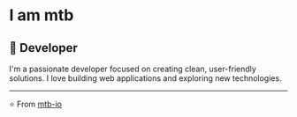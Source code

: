 # I am mtb

## 🚀 Developer

I'm a passionate developer focused on creating clean, user-friendly solutions. I love building web applications and exploring new technologies.

---
⭐️ From [mtb-io](https://github.com/mtb-io)

<!---
mtb-io/mtb-io is a ✨ special ✨ repository because its `README.md` (this file) appears on your GitHub profile.
You can click the Preview link to take a look at your changes.
--->
